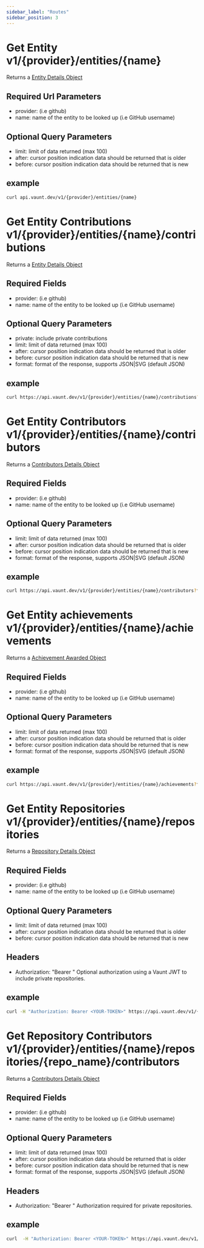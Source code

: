 ```yaml
---
sidebar_label: "Routes"
sidebar_position: 3
---
```


# Get Entity v1/{provider}/entities/{name}

Returns a [Entity Details Object](./objects.md#entity-details)

## Required Url Parameters

- provider: (i.e github)
- name: name of the entity to be looked up (i.e GitHub username)

## Optional Query Parameters

- limit: limit of data returned (max 100)
- after: cursor position indication data should be returned that is older
- before: cursor position indication data should be returned that is new

## example

```bash
curl api.vaunt.dev/v1/{provider}/entities/{name}
```

# Get Entity Contributions  v1/{provider}/entities/{name}/contributions

Returns a [Entity Details Object](./objects.md#entity-details)

## Required Fields

- provider: (i.e github)
- name: name of the entity to be looked up (i.e GitHub username)

## Optional Query Parameters

- private: include private contributions
- limit: limit of data returned (max 100)
- after: cursor position indication data should be returned that is older
- before: cursor position indication data should be returned that is new
- format: format of the response, supports JSON|SVG (default JSON)

## example

```bash
curl https://api.vaunt.dev/v1/{provider}/entities/{name}/contributions?format=svg,private=true
```

# Get Entity Contributors  v1/{provider}/entities/{name}/contributors

Returns a [Contributors Details Object](./objects.md#contributor-details)

## Required Fields

- provider: (i.e github)
- name: name of the entity to be looked up (i.e GitHub username)

## Optional Query Parameters

- limit: limit of data returned (max 100)
- after: cursor position indication data should be returned that is older
- before: cursor position indication data should be returned that is new
- format: format of the response, supports JSON|SVG (default JSON)

## example

```bash
curl https://api.vaunt.dev/v1/{provider}/entities/{name}/contributors?format=svg&limit=10
```

# Get Entity achievements  v1/{provider}/entities/{name}/achievements

Returns a [Achievement Awarded Object](./objects.md#achievement-awarded-details)

## Required Fields

- provider: (i.e github)
- name: name of the entity to be looked up (i.e GitHub username)

## Optional Query Parameters

- limit: limit of data returned (max 100)
- after: cursor position indication data should be returned that is older
- before: cursor position indication data should be returned that is new
- format: format of the response, supports JSON|SVG (default JSON)

## example

```bash
curl https://api.vaunt.dev/v1/{provider}/entities/{name}/achievements?format=svg&limit=10
```

# Get Entity Repositories  v1/{provider}/entities/{name}/repositories

Returns a [Repository Details Object](./objects.md#repository-details)

## Required Fields

- provider: (i.e github)
- name: name of the entity to be looked up (i.e GitHub username)

## Optional Query Parameters

- limit: limit of data returned (max 100)
- after: cursor position indication data should be returned that is older
- before: cursor position indication data should be returned that is new

## Headers

- Authorization: "Bearer <YOUR-TOKEN>"
Optional authorization using a Vaunt JWT to include private repositories.

## example

```bash
curl -H "Authorization: Bearer <YOUR-TOKEN>" https://api.vaunt.dev/v1/{provider}/entities/{name}/repositories/{repo_name}/contributorscontributors?format=svg&limit=10
```

# Get Repository Contributors  v1/{provider}/entities/{name}/repositories/{repo_name}/contributors

Returns a [Contributors Details Object](./objects.md#contributor-details)

## Required Fields

- provider: (i.e github)
- name: name of the entity to be looked up (i.e GitHub username)

## Optional Query Parameters

- limit: limit of data returned (max 100)
- after: cursor position indication data should be returned that is older
- before: cursor position indication data should be returned that is new
- format: format of the response, supports JSON|SVG (default JSON)

## Headers

- Authorization: "Bearer <YOUR-TOKEN>"
Authorization required for private repositories.

## example

```bash
curl  -H "Authorization: Bearer <YOUR-TOKEN>" https://api.vaunt.dev/v1/{provider}/entities/{name}/repositories/{repo_name}/contributorscontributors?format=svg&limit=10
```
